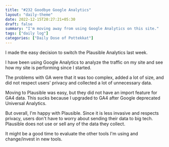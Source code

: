 ```yaml
---
title: "#232 Goodbye Google Analytics"
layout: "daily-theme"
date: 2022-12-15T20:27:21+05:30
draft: false
summary: "I'm moving away from using Google Analytics on this site."
tags: ["daily log"]
categories: ["Daily Dose of Pottekkat"]
---
```


I made the easy decision to switch the Plausible Analytics last week.

I have been using Google Analytics to analyze the traffic on my site and see how my site is performing since I started.

The problems with GA were that it was too complex, added a lot of size, and did not respect users' privacy and collected a lot of unnecessary data.

Moving to Plausible was easy, but they did not have an import feature for GA4 data. This sucks because I upgraded to GA4 after Google deprecated Universal Analytics.

But overall, I'm happy with Plausible. Since it is less invasive and respects privacy, users don't have to worry about sending their data to big tech. Plausible does not use or sell any of the data they collect.

It might be a good time to evaluate the other tools I'm using and change/invest in new tools.
